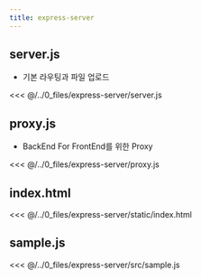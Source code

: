 ```yaml
---
title: express-server
---
```


## server.js

- 기본 라우팅과 파일 업로드

<<< @/../0_files/express-server/server.js

## proxy.js

- BackEnd For FrontEnd를 위한 Proxy

<<< @/../0_files/express-server/proxy.js

## index.html

<<< @/../0_files/express-server/static/index.html

## sample.js

<<< @/../0_files/express-server/src/sample.js
